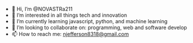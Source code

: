 - 👋 Hi, I’m @NOVASTRa211
- 👀 I’m interested in all things tech and innovation
- 🌱 I’m currently learning javascript, python, and machine learning
- 💞️ I’m looking to collaborate on: programming, web and software develop
- 📫 How to reach me: njefferson8318@gmail.com

<!---
NOVASTRa211/NOVASTRa211 is a ✨ special ✨ repository because its `README.md` (this file) appears on your GitHub profile.
You can click the Preview link to take a look at your changes.
--->
